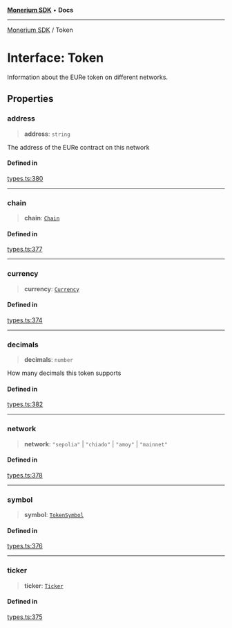 [**Monerium SDK**](../README.md) • **Docs**

***

[Monerium SDK](../README.md) / Token

# Interface: Token

Information about the EURe token on different networks.

## Properties

### address

> **address**: `string`

The address of the EURe contract on this network

#### Defined in

[types.ts:380](https://github.com/monerium/js-monorepo/blob/8ffdbde7b0c2c3e7515c531fdf342b90982e6cc9/packages/sdk/src/types.ts#L380)

***

### chain

> **chain**: [`Chain`](../type-aliases/Chain.md)

#### Defined in

[types.ts:377](https://github.com/monerium/js-monorepo/blob/8ffdbde7b0c2c3e7515c531fdf342b90982e6cc9/packages/sdk/src/types.ts#L377)

***

### currency

> **currency**: [`Currency`](../enumerations/Currency.md)

#### Defined in

[types.ts:374](https://github.com/monerium/js-monorepo/blob/8ffdbde7b0c2c3e7515c531fdf342b90982e6cc9/packages/sdk/src/types.ts#L374)

***

### decimals

> **decimals**: `number`

How many decimals this token supports

#### Defined in

[types.ts:382](https://github.com/monerium/js-monorepo/blob/8ffdbde7b0c2c3e7515c531fdf342b90982e6cc9/packages/sdk/src/types.ts#L382)

***

### network

> **network**: `"sepolia"` \| `"chiado"` \| `"amoy"` \| `"mainnet"`

#### Defined in

[types.ts:378](https://github.com/monerium/js-monorepo/blob/8ffdbde7b0c2c3e7515c531fdf342b90982e6cc9/packages/sdk/src/types.ts#L378)

***

### symbol

> **symbol**: [`TokenSymbol`](../type-aliases/TokenSymbol.md)

#### Defined in

[types.ts:376](https://github.com/monerium/js-monorepo/blob/8ffdbde7b0c2c3e7515c531fdf342b90982e6cc9/packages/sdk/src/types.ts#L376)

***

### ticker

> **ticker**: [`Ticker`](../type-aliases/Ticker.md)

#### Defined in

[types.ts:375](https://github.com/monerium/js-monorepo/blob/8ffdbde7b0c2c3e7515c531fdf342b90982e6cc9/packages/sdk/src/types.ts#L375)
